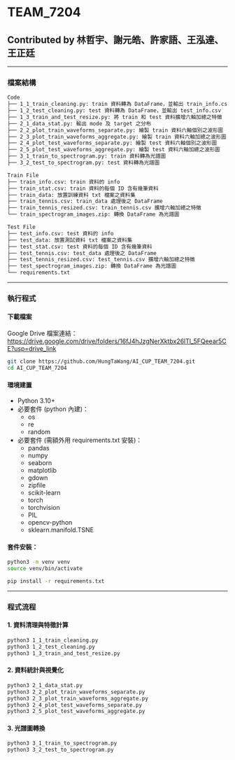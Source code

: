 # TEAM_7204

## Contributed by 林哲宇、謝元皓、許家語、王泓達、王正廷

---

### 檔案結構

``` markdown
Code
├── 1_1_train_cleaning.py: train 資料轉為 DataFrame，並輸出 train_info.csv
├── 1_2_test_cleaning.py: test 資料轉為 DataFrame，並輸出 test_info.csv
├── 1_3_train_and_test_resize.py: 將 train 和 test 資料擴增六軸加總之特徵
├── 2_1_data_stat.py: 輸出 mode 及 target 之分布
├── 2_2_plot_train_waveforms_separate.py: 繪製 train 資料六軸個別之波形圖
├── 2_3_plot_train_waveforms_aggregate.py: 繪製 train 資料六軸加總之波形圖
├── 2_4_plot_test_waveforms_separate.py: 繪製 test 資料六軸個別之波形圖
├── 2_5_plot_test_waveforms_aggregate.py: 繪製 test 資料六軸加總之波形圖
├── 3_1_train_to_spectrogram.py: train 資料轉為光譜圖
├── 3_2_test_to_spectrogram.py: test 資料轉為光譜圖

Train File
├── train_info.csv: train 資料的 info
├── train_stat.csv: train 資料的每個 ID 含有幾筆資料
├── train_data: 放置訓練資料 txt 檔案之資料集
├── train_tennis.csv: train_data 處理後之 DataFrame
├── train_tennis_resized.csv: train_tennis.csv 擴增六軸加總之特徵
└── train_spectrogram_images.zip: 轉換 DataFrame 為光譜圖

Test File
├── test_info.csv: test 資料的 info
├── test_data: 放置測試資料 txt 檔案之資料集
├── test_stat.csv: test 資料的每個 ID 含有幾筆資料
├── test_tennis.csv: test_data 處理後之 DataFrame
├── test_tennis_resized.csv: test_tennis.csv 擴增六軸加總之特徵
├── test_spectrogram_images.zip: 轉換 DataFrame 為光譜圖
└── requirements.txt
```

---

### 執行程式

#### 下載檔案

Google Drive 檔案連結：https://drive.google.com/drive/folders/16fJ4hJzgNerXktbx26lTl_5FQeear5CE?usp=drive_link

```bash
git clone https://github.com/HungTaWang/AI_CUP_TEAM_7204.git
cd AI_CUP_TEAM_7204
```

#### 環境建置

- Python 3.10+
- 必要套件 (python 內建)：
    - os
    - re
    - random
- 必要套件 (需額外用 requirements.txt 安裝)：
    - pandas
    - numpy
    - seaborn 
    - matplotlib
    - gdown
    - zipfile
    - scikit-learn
    - torch
    - torchvision
    - PIL
    - opencv-python
    - sklearn.manifold.TSNE

#### 套件安裝：

``` bash
python3 -m venv venv
source venv/bin/activate
``` 

``` bash
pip install -r requirements.txt
```

---

### 程式流程

#### 1. 資料清理與特徵計算

```bash
python3 1_1_train_cleaning.py
python3 1_2_test_cleaning.py
python3 1_3_train_and_test_resize.py
```

#### 2. 資料統計與視覺化

```bash
python3 2_1_data_stat.py
python3 2_2_plot_train_waveforms_separate.py
python3 2_3_plot_train_waveforms_aggregate.py
python3 2_4_plot_test_waveforms_separate.py
python3 2_5_plot_test_waveforms_aggregate.py
```

#### 3. 光譜圖轉換

```bash
python3 3_1_train_to_spectrogram.py
python3 3_2_test_to_spectrogram.py
```
